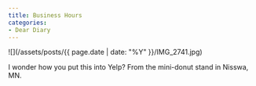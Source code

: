 ```yaml
---
title: Business Hours
categories:
- Dear Diary
---
```


![](/assets/posts/{{ page.date | date: "%Y" }}/IMG_2741.jpg)
  



I wonder how you put this into Yelp? From the mini-donut stand in Nisswa, MN.
